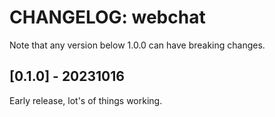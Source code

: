 # CHANGELOG: webchat

Note that any version below 1.0.0 can have breaking changes.  

## [0.1.0] - 20231016
Early release, lot's of things working.  

